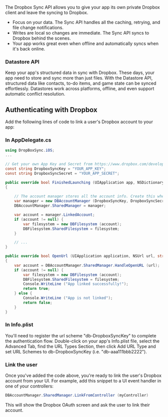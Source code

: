 The Dropbox Sync API allows you to give your app its own private Dropbox client and leave the syncing to Dropbox.

- Focus on your data. The Sync API handles all the caching, retrying, and file change notifications.
- Writes are local so changes are immediate. The Sync API syncs to Dropbox behind the scenes.
- Your app works great even when offline and automatically syncs when it's back online.

### Datastore API

Keep your app's structured data in sync with Dropbox. These days, your app need to store and sync more than just files. With the Datastore API, structured data like contacts, to-do items, and game state can be synced effortlessly. Datastores work across platforms, offline, and even support automatic conflict resolution.

## Authenticating with Dropbox

Add the following lines of code to link a user's Dropbox account to your
app:

### In AppDelegate.cs

```csharp
using DropBoxSync.iOS;
...

// Get your own App Key and Secret from https://www.dropbox.com/developers/apps
const string DropboxSyncKey = "YOUR_APP_KEY";
const string DropboxSyncSecret = "YOUR_APP_SECRET";

public override bool FinishedLaunching (UIApplication app, NSDictionary options)
{
	
	// The account manager stores all the account info. Create this when your app launches
	var manager = new DBAccountManager (DropboxSyncKey, DropboxSyncSecret);
	DBAccountManager.SharedManager = manager;

	var account = manager.LinkedAccount;
	if (account != null) {
		var filesystem = new DBFilesystem (account);
		DBFilesystem.SharedFilesystem = filesystem;
	}	

	// ...
}

public override bool OpenUrl (UIApplication application, NSUrl url, string sourceApplication, NSObject annotation)
{
	var account = DBAccountManager.SharedManager.HandleOpenURL (url);
	if (account != null) {
		var filesystem = new DBFilesystem (account);
		DBFilesystem.SharedFilesystem = filesystem;
		Console.WriteLine ("App linked successfully!");
		return true;
	} else {
		Console.WriteLine ("App is not linked");
		return false;
	}
}

```

### In Info.plist

You'll need to register the url scheme "db-DropboxSyncKey" to complete the
authentication flow. Double-click on your app's Info.plist file, select
the Advanced Tab, find the URL Types Section, then click Add URL Type
and set URL Schemes to db-DropboxSyncKey (i.e.	"db-aaa111bbb2222").

### Link the user

Once you've added the code above, you're ready to link the user's
Dropbox account from your UI. For example, add this snippet to a UI
event handler in one of your controllers:

```csharp
DBAccountManager.SharedManager.LinkFromController (myController)
```

This will show the Dropbox OAuth screen and ask the user to link their
account.
